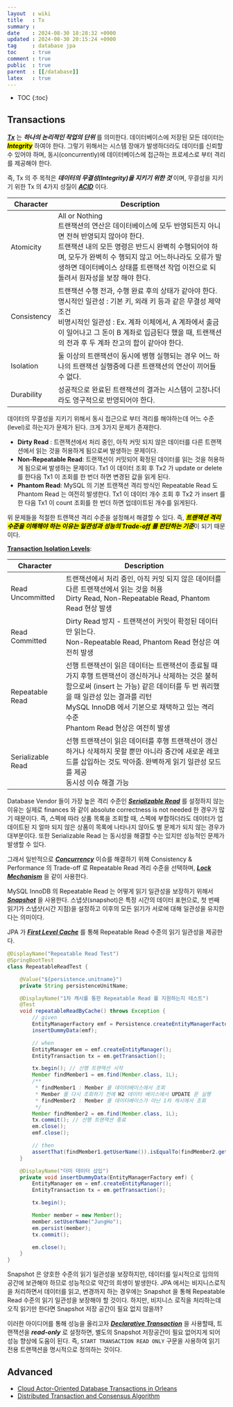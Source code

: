 ```yaml
---
layout  : wiki
title   : Tx
summary : 
date    : 2024-08-30 18:28:32 +0900
updated : 2024-08-30 20:15:24 +0900
tag     : database jpa
toc     : true
comment : true
public  : true
parent  : [[/database]]
latex   : true
---
```

* TOC
{:toc}

## Transactions

___[Tx](https://en.wikipedia.org/wiki/Database_transaction)___ 는 ___하나의 논리적인 작업의 단위___ 를 의미한다.
데이터베이스에 저장된 모든 데이터는 <mark><em><strong>Integrity</strong></em></mark> 하여야 한다. 그렇기 위해서는 시스템 장애가 발생하더라도 데이터를 신뢰할 수 있어야 하며, 동시(concurrently)에 데이터베이스에 접근하는 프로세스로 부터 격리를 제공해야 한다.

즉, Tx 의 주 목적은 ___데이터의 무결성(Integrity)을 지키기 위한 것___ 이며, 무결성을 지키기 위한 Tx 의 4가지 성질이 ___[ACID](https://en.wikipedia.org/wiki/ACID)___ 이다.

| Character | Description                                                                                                                                                                      |
|---------|----------------------------------------------------------------------------------------------------------------------------------------------------------------------------------|
| Atomicity        | All or Nothing <br> 트랜잭션의 연산은 데이터베이스에 모두 반영되든지 아니면 전혀 반영되지 않아야 한다. <br>트랜잭션 내의 모든 명령은 반드시 완벽히 수행되어야 하며, 모두가 완벽히 수 행되지 않고 어느하나라도 오류가 발생하면 데이터베이스 상태를 트랜잭션 작업 이전으로 되돌려서 원자성을 보장 해야 한다. |
| Consistency | 트랜잭션 수행 전과, 수행 완료 후의 상태가 같아야 한다. <br> 명시적인 일관성 : 기본 키, 외래 키 등과 같은 무결성 제약조건 <br> 비명시적인 일관성 : Ex. 계좌 이체에서, A 계좌에서 출금이 일어나고 그 돈이 B 계좌로 입금된다 했을 때, 트랜잭션의 전과 후 두 계좌 잔고의 합이 같아야 한다.
| Isolation | 둘 이상의 트랜잭션이 동시에 병행 실행되는 경우 어느 하나의 트랜잭션 실행중에 다른 트랜잭션의 연산이 끼어들 수 없다. |
| Durability | 성공적으로 완료된 트랜잭션의 결과는 시스템이 고장나더라도 영구적으로 반영되어야 한다. | 

데이터의 무결성을 지키기 위해서 동시 접근으로 부터 격리를 해야하는데 어느 수준(level)로 하는지가 문제가 된다. 크게 3가지 문제가 존재한다.

- __Dirty Read__ : 트랜잭션에서 처리 중인, 아직 커밋 되지 않은 데이터를 다른 트랜잭션에서 읽는 것을 허용하게 됨으로써 발생하는 문제이다.
- __Non-Repeatable Read__: 트랜잭션이 커밋되어 확정된 데이터를 읽는 것을 허용하게 됨으로써 발생하는 문제이다. Tx1 이 데이터 조회 후 Tx2 가 update or delete 를 한다음 Tx1 이 조회를 한 번더 하면 변경된 값을 읽게 된다.
- __Phantom Read__: MySQL 의 기본 트랜잭션 격리 방식인 Repeatable Read 도 Phantom Read 는 여전히 발생한다. Tx1 이 데이터 개수 조회 후 Tx2 가 insert 를 한 다음 Tx1 이 count 조회를 한 번더 하면 업데이트된 개수를 읽게된다.

위 문제들을 적절한 트랜잭션 격리 수준을 설정해서 해결할 수 있다. 즉, <mark><em><strong>트랜잭션 격리 수준을 이해해야 하는 이유는 일관성과 성능의 Trade-off 를 판단하는 기준</strong></em></mark>이 되기 때문이다.

__[Transaction Isolation Levels](https://dev.mysql.com/doc/refman/8.4/en/innodb-transaction-isolation-levels.html)__:

| Character        | Description                                                                                                                                                                     |
|------------------|---------------------------------------------------------------------------------------------------------------------------------------------------------------------------------|
| Read Uncommitted | 트랜잭션에서 처리 중인, 아직 커밋 되지 않은 데이터를 다른 트랜잭션에서 읽는 것을 허용 <br> Dirty Read, Non-Repeatable Read, Phantom Read 현상 발생                                                                      |                                                                   |
| Read Committed   | Dirty Read 방지 - 트랜잭션이 커밋이 확정된 데이터만 읽는다. <br> Non-Repeatable Read, Phantom Read 현상은 여전히 발생                                                                                       |
| Repeatable Read      | 선행 트랜잭션이 읽은 데이터는 트랜잭션이 종료될 때가지 후행 트랜잭션이 갱신하거나 삭제하는 것은 불허함으로써 (insert 는 가능) 같은 데이터를 두 번 쿼리했을 때 일관성 있는 결과를 리턴 <br> MySQL InnoDB 에서 기본으로 채택하고 있는 격리 수준 <br> Phantom Read 현상은 여전히 발생 |
| Serializable Read       | 선행 트랜잭션이 읽은 데이터를 후행 트랜잭션이 갱신하거나 삭제하지 못할 뿐만 아니라 중간에 새로운 레코드를 삽입하는 것도 막아줌. 완벽하게 읽기 일관성 모드를 제공 <br> 동시성 이슈 해결 가능                                                                   | 

Database Vendor 들이 가장 높은 격리 수준인 ___[Serializable Read](https://baekjungho.github.io/wiki/database/database-serializable-tx/)___ 를 설정하지 않는 이유는 실제로 finances 와 같이 absolute correctness is not needed 한 경우가 많기 때문이다. 즉, 스펙에 따라 상품 목록을 조회할 때, 스펙에 부합하더라도 데이터가 업데이트된 지 얼마 되지 않은 상품이 목록에 나타나지 않아도 별 문제가 되지 않는 경우가 대부분이다. 또한 Serializable Read 는 동시성을 해결할 수는 있지만 성능적인 문제가 발생할 수 있다.

그래서 일반적으로 ___[Concurrency](https://baekjungho.github.io/wiki/spring/spring-concurrency/)___ 이슈를 해결하기 위해 Consistency & Performance 의 Trade-off 로 Repeatable Read 격리 수준을 선택하며, ___[Lock Mechanism](https://baekjungho.github.io/wiki/spring/spring-concurrency-resolve/)___ 을 같이 사용한다.

MySQL InnoDB 의 Repeatable Read 는 어떻게 읽기 일관성을 보장하기 위해서 ___[Snapshot](https://dev.mysql.com/doc/refman/8.4/en/glossary.html#glos_snapshot)___ 을 사용한다. 스냅샷(snapshot)은 특정 시간의 데이터 표현으로, 첫 번째 읽기가 스냅샷(시간 지점)을 설정하고 이후의 모든 읽기가 서로에 대해 일관성을 유지한다는 의미이다.

JPA 가 ___[First Level Cache](https://vladmihalcea.com/jpa-hibernate-first-level-cache/)___ 를 통해 Repeatable Read 수준의 읽기 일관성을 제공한다.

```java
@DisplayName("Repeatable Read Test")
@SpringBootTest
class RepeatableReadTest {

    @Value("${persistence.unitname}")
    private String persistenceUnitName;

    @DisplayName("1차 캐시를 통한 Repeatable Read 를 지원하는지 테스트")
    @Test
    void repeatableReadByCache() throws Exception {
        // given
        EntityManagerFactory emf = Persistence.createEntityManagerFactory(persistenceUnitName);
        insertDummyData(emf);

        // when
        EntityManager em = emf.createEntityManager();
        EntityTransaction tx = em.getTransaction();

        tx.begin(); // 선행 트랜잭션 시작
        Member findMember1 = em.find(Member.class, 1L);
        /**
         * findMember1 : Member 를 데이터베이스에서 조회
         * Member 를 다시 조회하기 전에 H2 데이터 베이스에서 UPDATE 문 실행
         * findMember2 : Member 를 데이터베이스가 아닌 1차 캐시에서 조회
         */
        Member findMember2 = em.find(Member.class, 1L);
        tx.commit(); // 선행 트랜잭션 종료
        em.close();
        emf.close();

        // then
        assertThat(findMember1.getUserName()).isEqualTo(findMember2.getUserName());
    }

    @DisplayName("더미 데이터 삽입")
    private void insertDummyData(EntityManagerFactory emf) {
        EntityManager em = emf.createEntityManager();
        EntityTransaction tx = em.getTransaction();

        tx.begin();

        Member member = new Member();
        member.setUserName("JungHo");
        em.persist(member);
        tx.commit();

        em.close();
    }
}
```

Snapshot 은 양호한 수준의 읽기 일관성을 보장하지만, 데이터를 일시적으로 임의의 공간에 보관해야 하므로 성능적으로 약간의 희생이 발생한다.
JPA 에서는 비지니스로직을 처리하면서 데이터를 읽고, 변경까지 하는 경우에는 Snapshot 을 통해 Repeatable Read 수준의 읽기 일관성을 보장해야 할 것이다. 하지만, 비지니스 로직을 처리하는데 오직 읽기만 한다면 Snapshot 저장 공간이 필요 없지 않을까?

이러한 아이디어를 통해 성능을 올리고자 ___[Declarative Transaction](https://baekjungho.github.io/wiki/spring/spring-declarative-transaction/)___ 을 사용할때, 트랜잭션을 ___read-only___ 로 설정하면, 별도의 Snapshot 저장공간이 필요 없어지게 되어 성능 향상에 도움이 된다. 즉, `START TRANSACTION READ ONLY` 구문을 사용하여 읽기 전용 트랜잭션을 명시적으로 정의하는 것이다.

## Advanced 

- [Cloud Actor-Oriented Database Transactions in Orleans](https://www.vldb.org/pvldb/vol17/p3720-eldeeb.pdf)
- [Distributed Transaction and Consensus Algorithm](https://baekjungho.github.io/wiki/msa/msa-xa/)